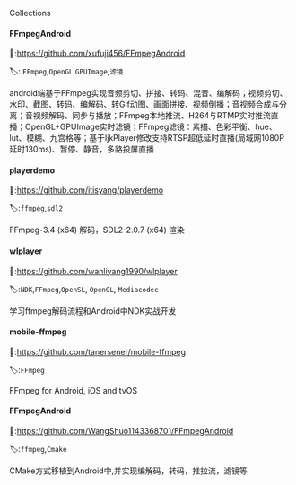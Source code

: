 Collections

#### **FFmpegAndroid**

🔗:<https://github.com/xufuji456/FFmpegAndroid>

🏷: `FFmpeg`,`OpenGL`,`GPUImage`,`滤镜`

android端基于FFmpeg实现音频剪切、拼接、转码、混音、编解码；视频剪切、水印、截图、转码、编解码、转Gif动图、画面拼接、视频倒播；音视频合成与分离；音视频解码、同步与播放；FFmpeg本地推流、H264与RTMP实时推流直播；OpenGL+GPUImage实时滤镜；FFmpeg滤镜：素描、色彩平衡、hue、lut、模糊、九宫格等；基于IjkPlayer修改支持RTSP超低延时直播(局域网1080P延时130ms)、暂停、静音，多路投屏直播



#### **playerdemo**

🔗:<https://github.com/itisyang/playerdemo>

🏷:`ffmpeg`,`sdl2`

 FFmpeg-3.4 (x64) 解码，SDL2-2.0.7 (x64) 渲染



#### **wlplayer**

🔗:<https://github.com/wanliyang1990/wlplayer>

🏷:`NDK`,`FFmpeg`,`OpenSL`, `OpenGL`, `Mediacodec`

学习ffmpeg解码流程和Android中NDK实战开发



#### **mobile-ffmpeg**

🔗:<https://github.com/tanersener/mobile-ffmpeg>

🏷:`FFmpeg`

FFmpeg for Android, iOS and tvOS



#### **FFmpegAndroid**

🔗:<https://github.com/WangShuo1143368701/FFmpegAndroid>

🏷:`ffmpeg`,`Cmake`

CMake方式移植到Android中,并实现编解码，转码，推拉流，滤镜等

